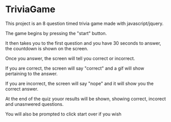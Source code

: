 # TriviaGame



This project is an 8 question timed trivia game made with javascript/jquery.

The game begins by pressing the "start" button.

It then takes you to the first question and you have 30 seconds to answer, the countdown is shown on the screen.

Once you answer, the screen will tell you correct or incorrect.

If you are correct, the screen will say "correct" and a gif will show pertaining to the answer.

If you are incorrect, the screen will say "nope" and it will show you the correct answer.

At the end of the quiz youor results will be shown, showing correct, incorect and unasnwered questions. 

You will also be prompted to click start over if you wish 



